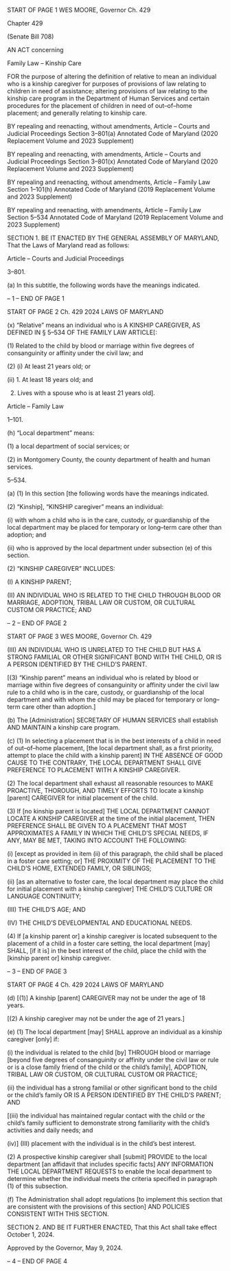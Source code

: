 START OF PAGE 1
WES MOORE, Governor Ch. 429

Chapter 429

(Senate Bill 708)

AN ACT concerning

Family Law – Kinship Care

FOR the purpose of altering the definition of relative to mean an individual who is a kinship
caregiver for purposes of provisions of law relating to children in need of assistance;
altering provisions of law relating to the kinship care program in the Department of
Human Services and certain procedures for the placement of children in need of
out–of–home placement; and generally relating to kinship care.

BY repealing and reenacting, without amendments,
Article – Courts and Judicial Proceedings
Section 3–801(a)
Annotated Code of Maryland
(2020 Replacement Volume and 2023 Supplement)

BY repealing and reenacting, with amendments,
Article – Courts and Judicial Proceedings
Section 3–801(x)
Annotated Code of Maryland
(2020 Replacement Volume and 2023 Supplement)

BY repealing and reenacting, without amendments,
Article – Family Law
Section 1–101(h)
Annotated Code of Maryland
(2019 Replacement Volume and 2023 Supplement)

BY repealing and reenacting, with amendments,
Article – Family Law
Section 5–534
Annotated Code of Maryland
(2019 Replacement Volume and 2023 Supplement)

SECTION 1. BE IT ENACTED BY THE GENERAL ASSEMBLY OF MARYLAND,
That the Laws of Maryland read as follows:

Article – Courts and Judicial Proceedings

3–801.

(a) In this subtitle, the following words have the meanings indicated.

– 1 –
END OF PAGE 1

START OF PAGE 2
Ch. 429 2024 LAWS OF MARYLAND

(x) “Relative” means an individual who is A KINSHIP CAREGIVER, AS DEFINED
IN § 5–534 OF THE FAMILY LAW ARTICLE[:

(1) Related to the child by blood or marriage within five degrees of
consanguinity or affinity under the civil law; and

(2) (i) At least 21 years old; or

(ii) 1. At least 18 years old; and

2. Lives with a spouse who is at least 21 years old].

Article – Family Law

1–101.

(h) “Local department” means:

(1) a local department of social services; or

(2) in Montgomery County, the county department of health and human
services.

5–534.

(a) (1) In this section [the following words have the meanings indicated.

(2) “Kinship], “KINSHIP caregiver” means an individual:

(i) with whom a child who is in the care, custody, or guardianship of
the local department may be placed for temporary or long–term care other than adoption;
and

(ii) who is approved by the local department under subsection (e) of
this section.

(2) “KINSHIP CAREGIVER” INCLUDES:

(I) A KINSHIP PARENT;

(II) AN INDIVIDUAL WHO IS RELATED TO THE CHILD THROUGH
BLOOD OR MARRIAGE, ADOPTION, TRIBAL LAW OR CUSTOM, OR CULTURAL CUSTOM
OR PRACTICE; AND

– 2 –
END OF PAGE 2

START OF PAGE 3
WES MOORE, Governor Ch. 429

(III) AN INDIVIDUAL WHO IS UNRELATED TO THE CHILD BUT HAS
A STRONG FAMILIAL OR OTHER SIGNIFICANT BOND WITH THE CHILD, OR IS A
PERSON IDENTIFIED BY THE CHILD’S PARENT.

[(3) “Kinship parent” means an individual who is related by blood or
marriage within five degrees of consanguinity or affinity under the civil law rule to a child
who is in the care, custody, or guardianship of the local department and with whom the
child may be placed for temporary or long–term care other than adoption.]

(b) The [Administration] SECRETARY OF HUMAN SERVICES shall establish
AND MAINTAIN a kinship care program.

(c) (1) In selecting a placement that is in the best interests of a child in need
of out–of–home placement, [the local department shall, as a first priority, attempt to place
the child with a kinship parent] IN THE ABSENCE OF GOOD CAUSE TO THE CONTRARY,
THE LOCAL DEPARTMENT SHALL GIVE PREFERENCE TO PLACEMENT WITH A
KINSHIP CAREGIVER.

(2) The local department shall exhaust all reasonable resources to MAKE
PROACTIVE, THOROUGH, AND TIMELY EFFORTS TO locate a kinship [parent]
CAREGIVER for initial placement of the child.

(3) If [no kinship parent is located] THE LOCAL DEPARTMENT CANNOT
LOCATE A KINSHIP CAREGIVER at the time of the initial placement, THEN PREFERENCE
SHALL BE GIVEN TO A PLACEMENT THAT MOST APPROXIMATES A FAMILY IN WHICH
THE CHILD’S SPECIAL NEEDS, IF ANY, MAY BE MET, TAKING INTO ACCOUNT THE
FOLLOWING:

(i) [except as provided in item (ii) of this paragraph, the child shall
be placed in a foster care setting; or] THE PROXIMITY OF THE PLACEMENT TO THE
CHILD’S HOME, EXTENDED FAMILY, OR SIBLINGS;

(ii) [as an alternative to foster care, the local department may place
the child for initial placement with a kinship caregiver] THE CHILD’S CULTURE OR
LANGUAGE CONTINUITY;

(III) THE CHILD’S AGE; AND

(IV) THE CHILD’S DEVELOPMENTAL AND EDUCATIONAL NEEDS.

(4) If [a kinship parent or] a kinship caregiver is located subsequent to the
placement of a child in a foster care setting, the local department [may] SHALL, [if it is] in
the best interest of the child, place the child with the [kinship parent or] kinship caregiver.

– 3 –
END OF PAGE 3

START OF PAGE 4
Ch. 429 2024 LAWS OF MARYLAND

(d) [(1)] A kinship [parent] CAREGIVER may not be under the age of 18 years.

[(2) A kinship caregiver may not be under the age of 21 years.]

(e) (1) The local department [may] SHALL approve an individual as a kinship
caregiver [only] if:

(i) the individual is related to the child [by] THROUGH blood or
marriage [beyond five degrees of consanguinity or affinity under the civil law or rule or is
a close family friend of the child or the child’s family], ADOPTION, TRIBAL LAW OR
CUSTOM, OR CULTURAL CUSTOM OR PRACTICE;

(ii) the individual has a strong familial or other significant bond to
the child or the child’s family OR IS A PERSON IDENTIFIED BY THE CHILD’S PARENT;
AND

[(iii) the individual has maintained regular contact with the child or
the child’s family sufficient to demonstrate strong familiarity with the child’s activities and
daily needs; and

(iv)] (III) placement with the individual is in the child’s best
interest.

(2) A prospective kinship caregiver shall [submit] PROVIDE to the local
department [an affidavit that includes specific facts] ANY INFORMATION THE LOCAL
DEPARTMENT REQUESTS to enable the local department to determine whether the
individual meets the criteria specified in paragraph (1) of this subsection.

(f) The Administration shall adopt regulations [to implement this section that
are consistent with the provisions of this section] AND POLICIES CONSISTENT WITH THIS
SECTION.

SECTION 2. AND BE IT FURTHER ENACTED, That this Act shall take effect
October 1, 2024.

Approved by the Governor, May 9, 2024.

– 4 –
END OF PAGE 4